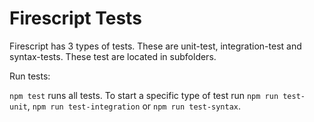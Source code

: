 Firescript Tests
================

Firescript has 3 types of tests. These are unit-test, integration-test and syntax-tests. These test are located in subfolders.

Run tests:

`npm test` runs all tests. To start a specific type of test run `npm run test-unit`, `npm run test-integration` or `npm run test-syntax`.
